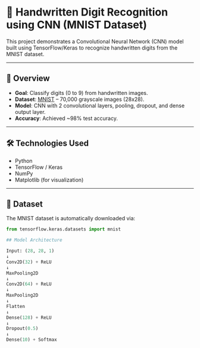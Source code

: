 # 🧠 Handwritten Digit Recognition using CNN (MNIST Dataset)

This project demonstrates a Convolutional Neural Network (CNN) model built using TensorFlow/Keras to recognize handwritten digits from the MNIST dataset.

---

## 📌 Overview

- **Goal**: Classify digits (0 to 9) from handwritten images.
- **Dataset**: [MNIST](http://yann.lecun.com/exdb/mnist/) – 70,000 grayscale images (28x28).
- **Model**: CNN with 2 convolutional layers, pooling, dropout, and dense output layer.
- **Accuracy**: Achieved ~98% test accuracy.

---

## 🛠️ Technologies Used

- Python
- TensorFlow / Keras
- NumPy
- Matplotlib (for visualization)

---

## 📁 Dataset

The MNIST dataset is automatically downloaded via:
```python
from tensorflow.keras.datasets import mnist

## Model Architecture

Input: (28, 28, 1)
↓
Conv2D(32) + ReLU
↓
MaxPooling2D
↓
Conv2D(64) + ReLU
↓
MaxPooling2D
↓
Flatten
↓
Dense(128) + ReLU
↓
Dropout(0.5)
↓
Dense(10) + Softmax





